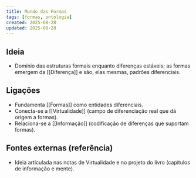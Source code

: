 ```yaml
---
title: Mundo das Formas
tags: [formas, ontologia]
created: 2025-08-28
updated: 2025-08-28
---
```


## Ideia
- Domínio das estruturas formais enquanto diferenças estáveis; as formas emergem da [[Diferença]] e são, elas mesmas, padrões diferenciais.

## Ligações
- Fundamenta [[Formas]] como entidades diferenciais.
- Conecta-se a [[Virtualidade]] (campo de diferenciação real que dá origem a formas).
- Relaciona-se a [[Informação]] (codificação de diferenças que suportam formas).

## Fontes externas (referência)
- Ideia articulada nas notas de Virtualidade e no projeto do livro (capítulos de informação e mente).

